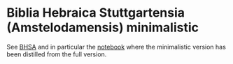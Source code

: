 # Biblia Hebraica Stuttgartensia (Amstelodamensis) minimalistic

See [BHSA](https://github.com/ETCBC/bhsa) and in particular the
[notebook](https://nbviewer.org/github/ETCBC/bhsa-min/blob/master/programs/make.ipynb)
where the minimalistic version has been distilled from the full version.
